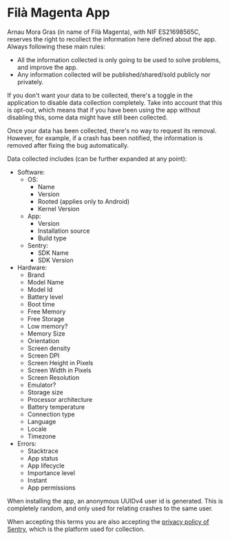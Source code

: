 # Filà Magenta App

Arnau Mora Gras (in name of Filà Magenta), with NIF ES21698565C, reserves the right to recollect the information here defined about the app. Always following these main rules:
- All the information collected is only going to be used to solve problems, and improve the app.
- Any information collected will be published/shared/sold publicly nor privately.

If you don't want your data to be collected, there's a toggle in the application to disable data collection completely. Take into account that this is opt-out, which means that if you have been using the app without disabling this, some data might have still been collected.

Once your data has been collected, there's no way to request its removal. However, for example, if a crash has been notified, the information is removed after fixing the bug automatically.

Data collected includes (can be further expanded at any point):
- Software:
  - OS:
    - Name
    - Version
    - Rooted (applies only to Android)
    - Kernel Version
  - App:
    - Version
    - Installation source
    - Build type
  - Sentry:
    - SDK Name
    - SDK Version
- Hardware:
  - Brand
  - Model Name
  - Model Id
  - Battery level
  - Boot time
  - Free Memory
  - Free Storage
  - Low memory?
  - Memory Size
  - Orientation
  - Screen density
  - Screen DPI
  - Screen Height in Pixels
  - Screen Width in Pixels
  - Screen Resolution
  - Emulator?
  - Storage size
  - Processor architecture
  - Battery temperature
  - Connection type
  - Language
  - Locale
  - Timezone
- Errors:
  - Stacktrace
  - App status
  - App lifecycle
  - Importance level
  - Instant
  - App permissions

When installing the app, an anonymous UUIDv4 user id is generated. This is completely random, and only used for relating crashes to the same user.

When accepting this terms you are also accepting the [privacy policy of Sentry](https://sentry.io/privacy/), which is the platform used for collection.
